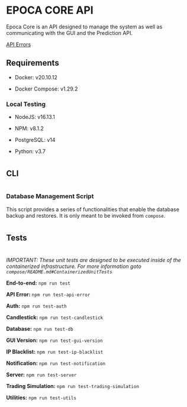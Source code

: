 # EPOCA CORE API

Epoca Core is an API designed to manage the system as well as communicating with the GUI and the Prediction API.


[API Errors](./API_ERRORS.md)


## Requirements

- Docker: v20.10.12

- Docker Compose: v1.29.2




### Local Testing

- NodeJS: v16.13.1

- NPM: v8.1.2

- PostgreSQL: v14

- Python: v3.7





#
## CLI
#

### Database Management Script

This script provides a series of functionalities that enable the database backup and restores. It is only meant to be invoked from `compose`.





#
## Tests
#

*IMPORTANT: These unit tests are designed to be executed inside of the containerized infrastructure. For more information goto `compose/README.md#ContainerizedUnitTests`*

**End-to-end:** `npm run test`

**API Error:** `npm run test-api-error`

**Auth:** `npm run test-auth`

**Candlestick:** `npm run test-candlestick`

**Database:** `npm run test-db`

**GUI Version:** `npm run test-gui-version`

**IP Blacklist:** `npm run test-ip-blacklist`

**Notification:** `npm run test-notification`

**Server:** `npm run test-server`

**Trading Simulation:** `npm run test-trading-simulation`

**Utilities:** `npm run test-utils`